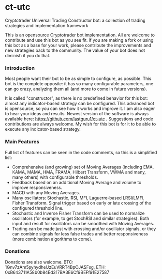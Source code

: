 # ct-utc
Cryptotrader Universal Trading Constructor bot: a collection of trading strategies and implementation framework

This is an opensource Cryptotrader bot implementation. All are welcome to contribute and use this bot as you see fit. If you are making a fork or using this bot as a base for your work, please contribute the improvements and new strategies back to the community. The value of your bot does not diminish if you do that.

### Introduction
Most people want their bot to be as simple to configure, as possible. This bot is the complete opposite: it has so many configurable parameters, one can go crazy, analyzing them all (and more to come in future versions).

It is called "constructor", as there is no predefined behavior for this bot: almost any indicator-based strategy can be configured. This advanced bot is opensource, so you can see how it works and improve it. I am also eager to hear your ideas and results. Newest version of the software is always available here: https://github.com/lastguru1/ct-utc . Suggestions and code contributions are always welcome. My wish for this bot is for it to be able to execute any indicator-based strategy.

### Main Features
Full list of features can be seen in the code comments, so this is a simplified list:

* Comprehensive (and growing) set of Moving Averages (including EMA, KAMA, MAMA, HMA, FRAMA, Hilbert Transform, VWMA and many, many others) with configurable thresholds.
* Feedback based on an additional Moving Average and volume to improve responsiveness.
* MACD with any Moving Averages.
* Many oscillators: Stochastic, RSI, MFI, Laguerre-based LRSI/LMFI, Fisher Transform. Signal trigger based on early or late crossing of the configured threshold line.
* Stochastic and Inverse Fisher Transform can be used to normalize oscillators (for example, to get StochRSI and similar strategies). Both input and result for oscillators can be smoothed with Moving Averages.
* Trading can be made just with crossing and/or oscillator signals, or they can combine signals for less false trades and better responsiveness (more combination algorithms to come).

### Donations
Donations are also welcome. BTC: 1Gnv7zAm5pyhydheUzEuVRRT4BpCJASFsg, ETH: 0xB643711A58b0b84Ed317BA3E6Cf9BEFf91E27587
